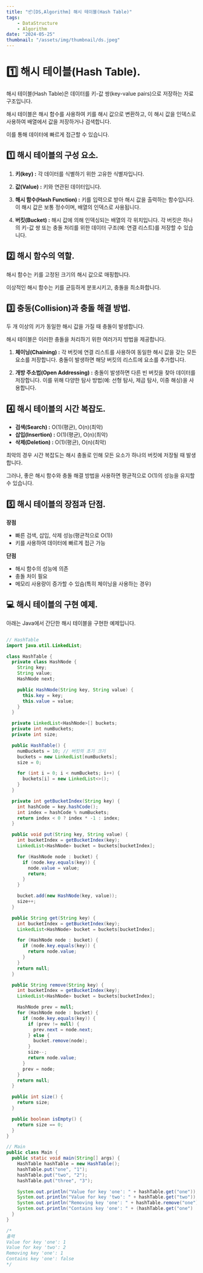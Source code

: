 ```yaml
---
title: "📦[DS,Algorithm] 해시 테이블(Hash Table)"
tags:
    - DataStructure
    - Algorithm
date: "2024-05-25"
thumbnail: "/assets/img/thumbnail/ds.jpeg"
---
```


# 1️⃣ 해시 테이블(Hash Table).

해시 테이블(Hash Table)은 데이터를 키-값 쌍(key-value pairs)으로 저장하는 자료구조입니다.

해시 테이블은 해시 함수를 사용하여 키를 해시 값으로 변환하고, 이 해시 값을 인덱스로 사용하여 배열에서 값을 저장하거나 검색합니다.

이를 통해 데이터에 빠르게 접근할 수 있습니다.

## 1️⃣ 해시 테이블의 구성 요소.

1. **키(key) :** 각 데이터를 식별하기 위한 고유한 식별자입니다.

2. **값(Value) :** 키와 연관된 데이터입니다.

3. **해시 함수(Hash Function) :** 키를 입력으로 받아 해시 값을 출력하는 함수입니다. 이 해시 값은 보통 정수이며, 배열의 인덱스로 사용됩니다.

4. **버킷(Bucket) :** 해시 값에 의해 인덱싱되는 배열의 각 위치입니다. 각 버킷은 하나의 키-값 쌍 또는 충돌 처리를 위한 데이터 구조(예: 연결 리스트)를 저장할 수 있습니다.

## 2️⃣ 해시 함수의 역할.

해시 함수는 키를 고정된 크기의 해시 값으로 매핑합니다.

이상적인 해시 함수는 키를 균등하게 분포시키고, 충돌을 최소화합니다.

## 3️⃣ 충동(Collision)과 충돌 해결 방법.

두 개 이상의 키가 동일한 해시 값을 가질 때 충돌이 발생합니다.

해시 테이블은 이러한 충돌을 처리하기 위한 여러가지 방법을 제공합니다.

1. **체이닝(Chaining) :** 각 버킷에 연결 리스트를 사용하여 동일한 해시 값을 갖는 모든 요소를 저장합니다. 충돌이 발생하면 해당 버킷의 리스트에 요소를 추가합니다.

2. **개방 주소법(Open Addressing) :** 충돌이 발생하면 다른 빈 버킷을 찾아 데이터를 저장합니다. 이를 위해 다양한 탐사 방법(예: 선형 탐사, 제곱 탐사, 이중 해싱)을 사용합니다.

## 4️⃣ 해시 테이블의 시간 복잡도.

- **검색(Search) :** O(1)(평균), O(n)(최악)
- **삽입(Insertion) :** O(1)(평균), O(n)(최악)
- **삭제(Deletion) :** O(1)(평균), O(n)(최악)

최악의 경우 시간 복잡도는 해시 충돌로 인해 모든 요소가 하나의 버킷에 저장될 때 발생합니다.

그러나, 좋은 해시 함수와 충돌 해결 방법을 사용하면 평균적으로 O(1)의 성능을 유지할 수 있습니다.

## 5️⃣ 해시 테이블의 장점과 단점.

**장점**
- 빠른 검색, 삽입, 삭제 성능(평균적으로 O(1))
- 키를 사용하여 데이터에 빠르게 접근 가능

**단점**
- 해시 함수의 성능에 의존
- 충돌 처이 필요
- 메모리 사용량이 증가할 수 있슴(특히 체이닝을 사용하는 경우)

## 💻 해시 테이블의 구현 예제.

아래는 Java에서 간단한 해시 테이블을 구현한 예제입니다.

```java

// HashTable
import java.util.LinkedList;

class HashTable {
  private class HashNode {
    String key;
    String value;
    HashNode next;

    public HashNode(String key, String value) {
      this.key = key;
      this.value = value;
    }
  }

  private LinkedList<HashNode>[] buckets;
  private int numBuckets;
  private int size;

  public HashTable() {
    numBuckets = 10; // 버킷의 초기 크기
    buckets = new LinkedList[numBuckets];
    size = 0;

    for (int i = 0; i < numBuckets; i++) {
      buckets[i] = new LinkedList<>();
    }
  }

  private int getBucketIndex(String key) {
    int hashCode = key.hashCode();
    int index = hashCode % numBuckets;
    return index < 0 ? index * -1 : index;
  }

  public void put(String key, String value) {
    int bucketIndex = getBucketIndex(key);
    LinkedList<HashNode> bucket = buckets[bucketIndex];

    for (HashNode node : bucket) {
      if (node.key.equals(key)) {
        node.value = value;
        return;
      }
    }

    bucket.add(new HashNode(key, value));
    size++;
  }

  public String get(String key) {
    int bucketIndex = getBucketIndex(key);
    LinkedList<HashNode> bucket = buckets[bucketIndex];

    for (HashNode node : bucket) {
      if (node.key.equals(key)) {
        return node.value;
      }
    }
    return null;
  }

  public String remove(String key) {
    int bucketIndex = getBucketIndex(key);
    LinkedList<HashNode> bucket = buckets[bucketIndex];

    HashNode prev = null;
    for (HashNode node : bucket) {
      if (node.key.equals(key)) {
        if (prev != null) {
          prev.next = node.next;
        } else {
          bucket.remove(node);
        }
        size--;
        return node.value;
      }
      prev = node;
    }
    return null;
  }

  public int size() {
    return size;
  }

  public boolean isEmpty() {
    return size == 0;
  }
}

// Main
public class Main {
  public static void main(String[] args) {
    HashTable hashTable = new HashTable();
    hashTable.put("one", "1");
    hashTable.put("two", "2");
    hashTable.put("three", "3");

    System.out.println("Value for key 'one': " + hashTable.get("one"));
    System.out.println("Value for key 'two': " + hashTable.get("two"));
    System.out.println("Removing key 'one': " + hashTable.remove("one"));
    System.out.println("Contains key 'one': " + (hashTable.get("one") != null));
  }
}

/*
출력
Value for key 'one': 1
Value for key 'two': 2
Removing key 'one': 1
Contains key 'one': false
*/
```
